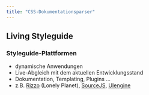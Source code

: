 ```yaml
---
title: "CSS-Dokumentationsparser"
---
```

## Living Styleguide

### Styleguide-Plattformen

- dynamische Anwendungen
- Live-Abgleich mit dem aktuellen Entwicklungsstand
- Dokumentation, Templating, Plugins …
- z.B. [Rizzo](https://github.com/lonelyplanet/rizzo) (Lonely Planet), [SourceJS](https://sourcejs.com/), [UIengine](https://uiengine.uix.space)
